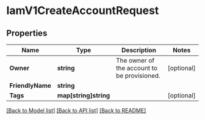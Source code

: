 # IamV1CreateAccountRequest

## Properties

Name | Type | Description | Notes
------------ | ------------- | ------------- | -------------
**Owner** | **string** | The owner of the account to be provisioned. |[optional] 
**FriendlyName** | **string** |  |
**Tags** | **map[string]string** |  |[optional] 

[[Back to Model list]](../README.md#documentation-for-models) [[Back to API list]](../README.md#documentation-for-api-endpoints) [[Back to README]](../README.md)


